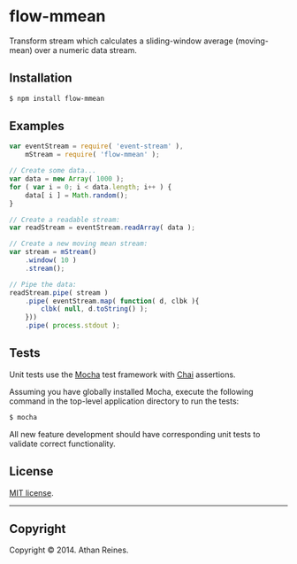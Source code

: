 flow-mmean
==========

Transform stream which calculates a sliding-window average (moving-mean) over a numeric data stream.


## Installation

``` bash
$ npm install flow-mmean
```


## Examples

``` javascript
var eventStream = require( 'event-stream' ),
	mStream = require( 'flow-mmean' );

// Create some data...
var data = new Array( 1000 );
for ( var i = 0; i < data.length; i++ ) {
	data[ i ] = Math.random();
}

// Create a readable stream:
var readStream = eventStream.readArray( data );

// Create a new moving mean stream:
var stream = mStream()
	.window( 10 )
	.stream();

// Pipe the data:
readStream.pipe( stream )
	.pipe( eventStream.map( function( d, clbk ){
		clbk( null, d.toString() );
	}))
	.pipe( process.stdout );
```

## Tests

Unit tests use the [Mocha](http://visionmedia.github.io/mocha) test framework with [Chai](http://chaijs.com) assertions.

Assuming you have globally installed Mocha, execute the following command in the top-level application directory to run the tests:

``` bash
$ mocha
```

All new feature development should have corresponding unit tests to validate correct functionality.


## License

[MIT license](http://opensource.org/licenses/MIT). 


---
## Copyright

Copyright &copy; 2014. Athan Reines.

